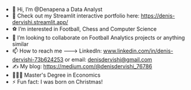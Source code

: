 - 👋 Hi, I’m @Denapena a Data Analyst
- 🚀 Check out my Streamlit interactive portfolio here: https://denis-dervishi.streamlit.app/
- ⚽ I’m interested in Football, Chess and Computer Science
- 💞️ I’m looking to collaborate on Football Analytics projects or anything similar
- 📫 How to reach me ---> LinkedIn: www.linkedin.com/in/denis-dervishi-73b624253 or email: denisdervishi@gmail.com
- ✍️ My blog: https://medium.com/@denisdervishi_76786
- 👨🏼‍🎓 Master's Degree in Economics
- ⚡ Fun fact: I was born on Christmas!

<!---
Denapena/Denapena is a ✨ special ✨ repository because its `README.md` (this file) appears on your GitHub profile.
You can click the Preview link to take a look at your changes.
--->
